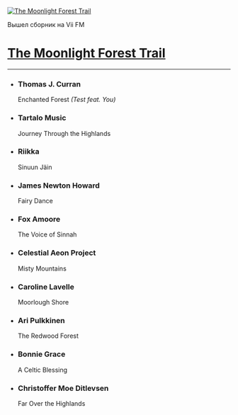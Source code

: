 [![The Moonlight Forest Trail](https://viifm.art/data/image/f994ed8bd117be0a149363d45ca190d2.jpg)](https://t.me/viifm_lux/475)

Вышел сборник на Vii FM 

# [The Moonlight Forest Trail](https://t.me/viifm_lux/475)

---

- ### Thomas J. Curran
  Enchanted Forest _(Test feat. You)_

- ### Tartalo Music
  Journey Through the Highlands

- ### Riikka
  Sinuun Jäin

- ### James Newton Howard
  Fairy Dance

- ### Fox Amoore
  The Voice of Sinnah

- ### Celestial Aeon Project
  Misty Mountains

- ### Caroline Lavelle
  Moorlough Shore

- ### Ari Pulkkinen
  The Redwood Forest

- ### Bonnie Grace
  A Celtic Blessing

- ### Christoffer Moe Ditlevsen
  Far Over the Highlands
